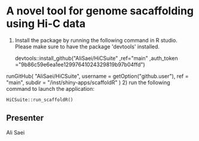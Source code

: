 # A novel tool for genome sacaffolding using Hi-C data

1) Install the package by running the following command in R studio.  Please make sure to have the package 'devtools' installed.

	devtools::install_github("AliSaei/HiCSuite"
                         ,ref="main"
                         ,auth_token ="9b86c59e6ea1ee12997641024329819b97b04ffd")
			 
			 
runGitHub(
  "AliSaei/HiCSuite",
  username = getOption("github.user"),
  ref = "main",
  subdir = "/inst/shiny-apps/scaffoldR"
)
2) run the following command to launch the application:

	HiCSuite::run_scaffoldR()


## Presenter
Ali Saei
